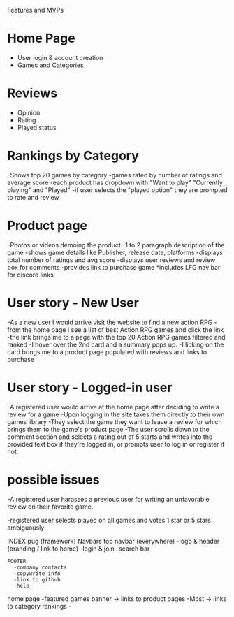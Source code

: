 Features and MVPs
# Home Page
  - User login & account creation
  - Games and Categories

# Reviews
  - Opinion
  - Rating
  - Played status

# Rankings by Category
  -Shows top 20 games by category
  -games rated by number of ratings and average score
  -each product has dropdown with "Want to play" "Currently playing" and "Played" 
    -if user selects the "played option" they are prompted to rate and review


# Product page
  -Photos or videos demoing the product
  -1 to 2 paragraph description of the game
  -shows game details like Publisher, release date, platforms
  -displays total number of ratings and avg score
  -displays user reviews and review box for comments
  -provides link to purchase game
  *includes LFG nav bar for discord links

# User story - New User
  -As a new user I would arrive visit the website to find a new action RPG
  -from the home page I see a list of best Action RPG games and click the link
  -the link brings me to a page with the top 20 Action RPG games filtered and ranked
  -I hover over the 2nd card and a summary pops up.
  -I licking on the card brings me to a product page populated with reviews and links to purchase

# User story - Logged-in user
  -A registered user would arrive at the home page after deciding to write a review for a game
  -Upon logging in the site takes them directly to their own games library
  -They select the game they want to leave a review for which brings them to the game's product page
  -The user scrolls down to the comment section and selects a rating out of 5 starts and writes into the provided text box if they're logged in, or prompts user to log in or register if not.

# possible issues
  -A registered user harasses a previous user for writing an unfavorable review on their favorite game. 
  
  -registered user selects played on all games and votes 1 star or 5 stars ambiguously

  INDEX pug (framework)
    Navbars
      top navbar (everywhere)
        -logo & header (branding / link to home)
        -login & join
        -search bar
         
    
    FOOTER
      -company contacts
      -copywrite info
      -link to github
      -help


  home page
    -featured games banner -> links to product pages
    -Most  -> links to category rankings
    -